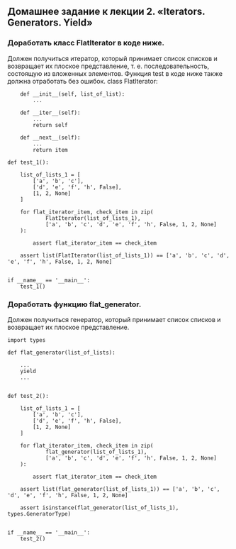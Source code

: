## Домашнее задание к лекции 2. «Iterators. Generators. Yield»

### Доработать класс FlatIterator в коде ниже. 
Должен получиться итератор, который принимает список списков и возвращает их плоское представление, т. е. последовательность, состоящую из вложенных элементов. Функция test в коде ниже также должна отработать без ошибок.
class FlatIterator:

        def __init__(self, list_of_list):
            ...
    
        def __iter__(self):
            ...
            return self
    
        def __next__(self):
            ...
            return item

    def test_1():

        list_of_lists_1 = [
            ['a', 'b', 'c'],
            ['d', 'e', 'f', 'h', False],
            [1, 2, None]
        ]
    
        for flat_iterator_item, check_item in zip(
                FlatIterator(list_of_lists_1),
                ['a', 'b', 'c', 'd', 'e', 'f', 'h', False, 1, 2, None]
        ):
    
            assert flat_iterator_item == check_item
    
        assert list(FlatIterator(list_of_lists_1)) == ['a', 'b', 'c', 'd', 'e', 'f', 'h', False, 1, 2, None]


    if __name__ == '__main__':
        test_1()

### Доработать функцию flat_generator. 
Должен получиться генератор, который принимает список списков и возвращает их плоское представление.


    import types

    def flat_generator(list_of_lists):
    
        ...
        yield
        ...
    
    
    def test_2():
    
        list_of_lists_1 = [
            ['a', 'b', 'c'],
            ['d', 'e', 'f', 'h', False],
            [1, 2, None]
        ]
    
        for flat_iterator_item, check_item in zip(
                flat_generator(list_of_lists_1),
                ['a', 'b', 'c', 'd', 'e', 'f', 'h', False, 1, 2, None]
        ):
    
            assert flat_iterator_item == check_item
    
        assert list(flat_generator(list_of_lists_1)) == ['a', 'b', 'c', 'd', 'e', 'f', 'h', False, 1, 2, None]
    
        assert isinstance(flat_generator(list_of_lists_1), types.GeneratorType)
    
    
    if __name__ == '__main__':
        test_2()
